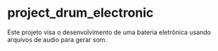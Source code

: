 # project_drum_electronic
Este projeto visa o desenvolvimento de uma bateria eletrônica usando arquivos de audio para gerar som.
